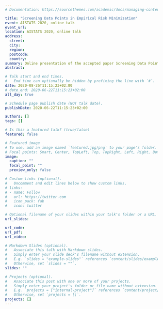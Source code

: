```yaml
---
# Documentation: https://sourcethemes.com/academic/docs/managing-content/

title: "Screening Data Points in Empirical Risk Minimization"
event: AISTATS 2020, online talk
event_url:
location: AISTATS 2020, online talk
address:
  street:
  city:
  region:
  postcode:
  country:
summary: Online presentation of the accepted paper Screening Data Points in Empirical Risk Minimization for AISTATS 2020.
abstract:

# Talk start and end times.
#   End time can optionally be hidden by prefixing the line with `#`.
date: 2020-08-26T11:15:23+02:00
# date_end: 2020-06-22T11:15:23+02:00
all_day: true

# Schedule page publish date (NOT talk date).
publishDate: 2020-06-22T11:15:23+02:00

authors: []
tags: []

# Is this a featured talk? (true/false)
featured: false

# Featured image
# To use, add an image named `featured.jpg/png` to your page's folder. 
# Focal points: Smart, Center, TopLeft, Top, TopRight, Left, Right, BottomLeft, Bottom, BottomRight.
image:
  caption: ""
  focal_point: ""
  preview_only: false

# Custom links (optional).
#   Uncomment and edit lines below to show custom links.
# links:
# - name: Follow
#   url: https://twitter.com
#   icon_pack: fab
#   icon: twitter

# Optional filename of your slides within your talk's folder or a URL.
url_slides:

url_code:
url_pdf:
url_video:

# Markdown Slides (optional).
#   Associate this talk with Markdown slides.
#   Simply enter your slide deck's filename without extension.
#   E.g. `slides = "example-slides"` references `content/slides/example-slides.md`.
#   Otherwise, set `slides = ""`.
slides: ""

# Projects (optional).
#   Associate this post with one or more of your projects.
#   Simply enter your project's folder or file name without extension.
#   E.g. `projects = ["internal-project"]` references `content/project/deep-learning/index.md`.
#   Otherwise, set `projects = []`.
projects: []
---
```


